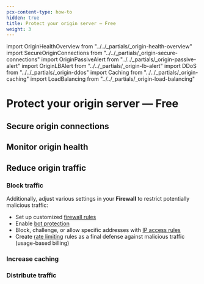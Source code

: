 ```yaml
---
pcx-content-type: how-to
hidden: true
title: Protect your origin server — Free
weight: 3
---
```


import OriginHealthOverview from "../../\_partials/\_origin-health-overview"
import SecureOriginConnections from "../../\_partials/\_origin-secure-connections"
import OriginPassiveAlert from "../../\_partials/\_origin-passive-alert"
import OriginLBAlert from "../../\_partials/\_origin-lb-alert"
import DDoS from "../../\_partials/\_origin-ddos"
import Caching from "../../\_partials/\_origin-caching"
import LoadBalancing from "../../\_partials/\_origin-load-balancing"

# Protect your origin server — Free

<OriginHealthOverview/>

## Secure origin connections

<SecureOriginConnections/>

## Monitor origin health

<OriginPassiveAlert/>

<OriginLBAlert/>

## Reduce origin traffic

### Block traffic

<DDoS/>

Additionally, adjust various settings in your **Firewall** to restrict potentially malicious traffic:

*   Set up customized [firewall rules](/firewall/cf-firewall-rules)
*   Enable [bot protection](/bots/get-started)
*   Block, challenge, or allow specific addresses with [IP access rules](https://support.cloudflare.com/hc/articles/217074967)
*   Create [rate limiting](https://support.cloudflare.com/hc/articles/115001635128) rules as a final defense against malicious traffic (usage-based billing)

### Increase caching

<Caching/>

### Distribute traffic

<LoadBalancing/>

